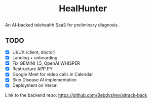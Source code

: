 # <p align ="center" height="40px" width="40px"> HealHunter </p>

An AI-backed telehealth SaaS for preliminary diagnosis.

## TODO

- [x] UI/UX (client, doctor)
- [x] Landing + onboarding
- [x] Fix GEMINI 1.5, OpenAI WHISPER
- [x] Restructure APP.PY
- [x] Google Meet for video calls in Calendar 
- [x] Skin Disease AI implementation
- [x] Deployment on Vercel

Link to the backend repo: https://github.com/Bebdyshev/aitrack-back